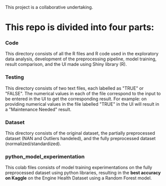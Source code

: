 This project is a collaborative undertaking.
# This repo is divided into four parts:
### Code
This directory consists of all the R files and R code used in the exploratory data analysis, development of the preprocessing pipeline, model training, result comparison, and the UI made using Shiny library (R).
### Testing
This directory consists of two text files, each labelled as "TRUE" or "FALSE". The numerical values in each of the file correspond to the input to be entered in the UI to get the corresponding result. For example: on providing numerical values in the file labelled "TRUE" in the UI will result in a "Maintenance Needed" result.
### Dataset
This directory consists of the original dataset, the partially preprocessed dataset (NAN and Outliers handeled), and the fully preprocessed dataset (normalized/standardized).
### python_model_experimentation
This colab files consists of model training experimentations on the fully preprocessed dataset using python libraries, resulting in the **best accuracy on Kaggle** on the Engine Health Dataset using a Random Forest model.

